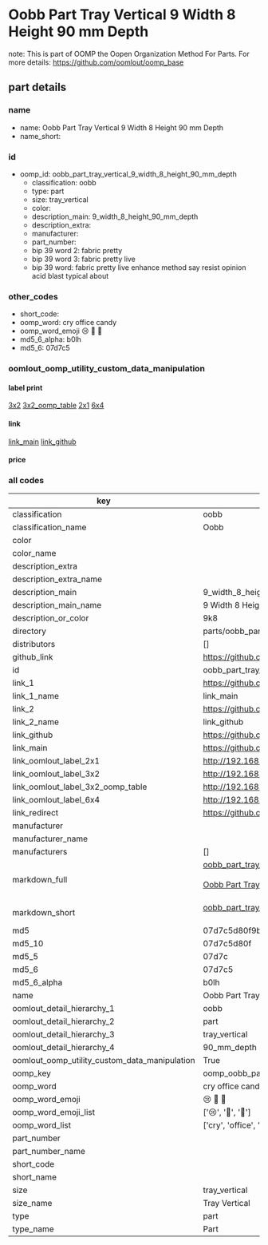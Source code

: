 # Oobb Part Tray Vertical 9 Width 8 Height 90 mm Depth  

note: This is part of OOMP the Oopen Organization Method For Parts. For more details: https://github.com/oomlout/oomp_base

##  part details
  







### name
* name: Oobb Part Tray Vertical 9 Width 8 Height 90 mm Depth
* name_short: 
### id
* oomp_id: oobb_part_tray_vertical_9_width_8_height_90_mm_depth
  * classification: oobb
  * type: part
  * size: tray_vertical
  * color: 
  * description_main: 9_width_8_height_90_mm_depth
  * description_extra: 
  * manufacturer: 
  * part_number: 
  * bip 39 word 2: fabric pretty
  * bip 39 word 3: fabric pretty live
  * bip 39 word: fabric pretty live enhance method say resist opinion acid blast typical about

### other_codes
* short_code: 
* oomp_word: cry office candy
* oomp_word_emoji :cry: :office: :candy:
* md5_6_alpha: b0lh
* md5_6: 07d7c5






### oomlout_oomp_utility_custom_data_manipulation
#### label print
[3x2](http://192.168.1.245:1112/?label=oomp%20b0lh)
[3x2_oomp_table](http://192.168.1.108:1112/?label=oomp%20b0lh)
[2x1](http://192.168.1.242:1112/?label=oomp%20b0lh)
[6x4](http://192.168.1.55:1112/?label=oomp%20b0lh)    

#### link

[link_main](https://github.com/oomlout/oomlout_oomp_version_1_messy/tree/main/parts/oobb_part_tray_vertical_9_width_8_height_90_mm_depth) [link_github](https://github.com/oomlout/oomlout_oomp_version_1_messy/tree/main/parts/oobb_part_tray_vertical_9_width_8_height_90_mm_depth)                             

#### price







### all codes 
| key | value |  
| --- | --- |  
| classification | oobb |  
| classification_name | Oobb |  
| color |  |  
| color_name |  |  
| description_extra |  |  
| description_extra_name |  |  
| description_main | 9_width_8_height_90_mm_depth |  
| description_main_name | 9 Width 8 Height 90 mm Depth |  
| description_or_color | 9k8 |  
| directory | parts/oobb_part_tray_vertical_9_width_8_height_90_mm_depth |  
| distributors | [] |  
| github_link | https://github.com/oomlout/oomlout_oomp_part_src/tree/main/parts/oobb_part_tray_vertical_9_width_8_height_90_mm_depth |  
| id | oobb_part_tray_vertical_9_width_8_height_90_mm_depth |  
| link_1 | https://github.com/oomlout/oomlout_oomp_version_1_messy/tree/main/parts/oobb_part_tray_vertical_9_width_8_height_90_mm_depth |  
| link_1_name | link_main |  
| link_2 | https://github.com/oomlout/oomlout_oomp_version_1_messy/tree/main/parts/oobb_part_tray_vertical_9_width_8_height_90_mm_depth |  
| link_2_name | link_github |  
| link_github | https://github.com/oomlout/oomlout_oomp_version_1_messy/tree/main/parts/oobb_part_tray_vertical_9_width_8_height_90_mm_depth |  
| link_main | https://github.com/oomlout/oomlout_oomp_version_1_messy/tree/main/parts/oobb_part_tray_vertical_9_width_8_height_90_mm_depth |  
| link_oomlout_label_2x1 | http://192.168.1.242:1112/?label=oomp%20b0lh |  
| link_oomlout_label_3x2 | http://192.168.1.245:1112/?label=oomp%20b0lh |  
| link_oomlout_label_3x2_oomp_table | http://192.168.1.108:1112/?label=oomp%20b0lh |  
| link_oomlout_label_6x4 | http://192.168.1.55:1112/?label=oomp%20b0lh |  
| link_redirect | https://github.com/oomlout/oomlout_oomp_version_1_messy/tree/main/parts/oobb_part_tray_vertical_9_width_8_height_90_mm_depth |  
| manufacturer |  |  
| manufacturer_name |  |  
| manufacturers | [] |  
| markdown_full | [oobb_part_tray_vertical_9_width_8_height_90_mm_depth](none)<br>[](none)<br>[Oobb Part Tray Vertical 9 Width 8 Height 90 Mm Depth](none)<br><br> |  
| markdown_short | [oobb_part_tray_vertical_9_width_8_height_90_mm_depth](none)<br><br> |  
| md5 | 07d7c5d80f9b76eeffc614a9056a8a8b |  
| md5_10 | 07d7c5d80f |  
| md5_5 | 07d7c |  
| md5_6 | 07d7c5 |  
| md5_6_alpha | b0lh |  
| name | Oobb Part Tray Vertical 9 Width 8 Height 90 mm Depth |  
| oomlout_detail_hierarchy_1 | oobb |  
| oomlout_detail_hierarchy_2 | part |  
| oomlout_detail_hierarchy_3 | tray_vertical |  
| oomlout_detail_hierarchy_4 | 90_mm_depth |  
| oomlout_oomp_utility_custom_data_manipulation | True |  
| oomp_key | oomp_oobb_part_tray_vertical_9_width_8_height_90_mm_depth |  
| oomp_word | cry office candy |  
| oomp_word_emoji | :cry: :office: :candy: |  
| oomp_word_emoji_list | [':cry:', ':office:', ':candy:'] |  
| oomp_word_list | ['cry', 'office', 'candy'] |  
| part_number |  |  
| part_number_name |  |  
| short_code |  |  
| short_name |  |  
| size | tray_vertical |  
| size_name | Tray Vertical |  
| type | part |  
| type_name | Part |  
